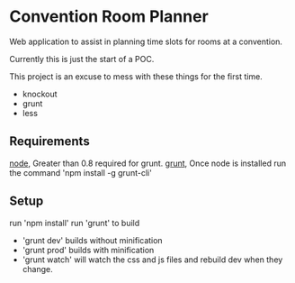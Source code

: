 Convention Room Planner
=================

Web application to assist in planning time slots for rooms at a convention.

Currently this is just the start of a POC.

This project is an excuse to mess with these things for the first time.

* knockout
* grunt
* less

Requirements
-------------------------
[node](http://nodejs.org/), Greater than 0.8 required for grunt.
[grunt](http://gruntjs.com/),  Once node is installed run the command 'npm install -g grunt-cli'

Setup
-------------------------
run 'npm install'
run 'grunt' to build

* 'grunt dev' builds without minification
* 'grunt prod' builds with minification
* 'grunt watch' will watch the css and js files and rebuild dev when they change.
